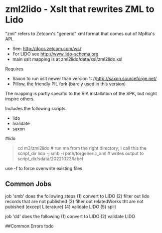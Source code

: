 # zml2lido - Xslt that rewrites ZML to Lido

"zml" refers to Zetcom's "generic" xml format that comes out of MpRia's API.
* See: http://docs.zetcom.com/ws/ 
* For LIDO see http://www.lido-schema.org
* main xslt mapping is at zml2lido/data/xsl/zml2lido.xsl

Requires
* Saxon to run xslt newer than version 1: //http://saxon.sourceforge.net/
* Pillow, the friendly PIL fork (barely used in this version)

The mapping is partly specific to the RIA installation of the SPK, but might 
inspire others.

Includes the following scripts
- lido
- lvalidate
- saxon

#lido

> cd m3/zml2lido # run me from the right directory; i call this the script_dir
> lido -j smb -i path/to/generic_xml # writes output to script_dir/sdata/20221023/label 

use -f to force overwrite existing files

## Common Jobs
job 'smb' does the following steps
(1) convert to LIDO
(2) filter out lido records that are not published
(3) filter out relatedWorks tht are not pubished (except Literature)
(4) validate LIDO
(5) split

job 'dd' does the following
(1) convert to LIDO
(2) validate LIDO

##Common Errors
todo